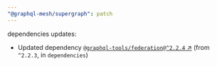 ```yaml
---
"@graphql-mesh/supergraph": patch
---
```

dependencies updates:
  - Updated dependency [`@graphql-tools/federation@^2.2.4` ↗︎](https://www.npmjs.com/package/@graphql-tools/federation/v/2.2.4) (from `^2.2.3`, in `dependencies`)
